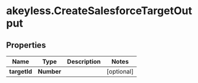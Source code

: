 # akeyless.CreateSalesforceTargetOutput

## Properties

Name | Type | Description | Notes
------------ | ------------- | ------------- | -------------
**targetId** | **Number** |  | [optional] 


